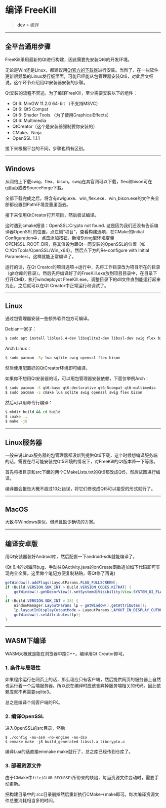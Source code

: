 # 编译 FreeKill

> [dev](./index.md) > 编译

___

## 全平台通用步骤

FreeKill采用最新的Qt进行构建，因此需要先安装Qt6的开发环境。

无论是Win还是Linux，都建议用[Qt官方的下载器](https://download.qt.io/official_releases/online_installers/)进行安装。当然了，在一些软件更新很频繁的Linux发行版里面，可能已经能从包管理器安装Qt6，对此后文细说。这个环节介绍用Qt安装器安装的步骤。

Qt安装的流程不赘述。为了编译FreeKill，至少需要安装以下的组件：
- Qt 6: MinGW 11.2.0 64-bit （不支持MSVC）
- Qt 6: Qt5 Compat
- Qt 6: Shader Tools （为了使用GraphicalEffects）
- Qt 6: Multimedia
- QtCreator（这个是安装器强制要你安装的）
- CMake、Ninja
- OpenSSL 1.1.1

接下来根据平台的不同，步骤也稍有区别。

___

## Windows

从网络上下载swig、flex、bison。swig在其官网可以下载，flex和bison可在[github](https://github.com/lexxmark/winflexbison/releases/)或者SourceForge下载。

全都下载完成之后，将含有swig.exe、win_flex.exe、win_bison.exe的文件夹全部都设置到Path环境变量里面去。

接下来使用QtCreator打开项目，然后尝试编译。

这时遇到cmake报错：OpenSSL:Crypto not found. 这是因为我们还没有告诉编译器OpenSSL的位置，点左侧“项目”，查看构建选项，在CMake的Initial Configuration中，点击添加按钮，新增String型环境变量OPENSSL_ROOT_DIR，将其值设为跟Qt一同安装的OpenSSL的位置（如C:/Qt/Tools/OpenSSL/Win_x64）。然后点下方的Re-configure with Initial Parameters，这样就能正常编译了。

运行的话，在Qt Creator的项目选项->运行中，先将工作目录改为项目所在的目录（git仓库的目录）。然后先将编译好了的FreeKill.exe放到项目目录中，在目录下打开CMD，执行windeployqt FreeKill.exe。调整目录下的dll文件直到能运行起来为止，之后就可以在Qt Creator中正常运行和调试了。

___

## Linux

通过包管理器安装一些额外软件包方可编译。

Debian一家子：

```sh
$ sudo apt install liblua5.4-dev libsqlite3-dev libssl-dev swig flex bison
```

Arch Linux：

```sh
$ sudo pacman -Sy lua sqlite swig openssl flex bison
```

然后使用配置好的QtCreator环境即可编译。

如果你不想用Qt安装器的话，可以用包管理器安装依赖，下面仅举例Arch：

```sh
$ sudo pacman -S qt6-base qt6-declarative qt6-5compat qt6-multimedia
$ sudo pacman -S cmake lua sqlite swig openssl swig flex bison
```

然后可以用命令行编译：

```sh
$ mkdir build && cd build
$ cmake ..
$ make -j8
```

___

## Linux服务器

一般来说Linux服务器的包管理器都没新到提供Qt6下载，这个时候想编译服务端的话，需要在尽可能安装完Qt5环境的情况下，对FreeKill的Qt版本降一下等级。

首先将根目录和src下面的两个CMakeLists.txt的Qt6都改成Qt5，然后试图进行编译。

编译器会报告大概不超过10处错误，将它们修改成Qt5可以接受的形式就行了。

___

## MacOS

大致与Windows类似，但尚且缺少确切的方案。

___

## 编译安卓版

用Qt安装器装好Android库，然后配置一下android-sdk就能编译了。

(Qt 6.4的刘海屏bug，手动往QActivity.java的onCreate函数追加如下代码即可实现完全全屏。这里做个笔记方便复制粘贴，等Qt修了再说)

```java
getWindow().addFlags(LayoutParams.FLAG_FULLSCREEN);
if (Build.VERSION.SDK_INT > Build.VERSION_CODES.KITKAT) {
    getWindow().getDecorView().setSystemUiVisibility(View.SYSTEM_UI_FLAG_LAYOUT_FULLSCREEN);
}
if (Build.VERSION.SDK_INT > 28) {
    WindowManager.LayoutParams lp = getWindow().getAttributes();
    lp.layoutInDisplayCutoutMode = LayoutParams.LAYOUT_IN_DISPLAY_CUTOUT_MODE_SHORT_EDGES;
    getWindow().setAttributes(lp);
}
```

___

## WASM下编译

WASM大概就是能在浏览器中跑C++。编译用Qt Creator即可。

### 1. 条件与局限性

如果程序运行在网页上的话，那么理应只有客户端，然后提供网页的服务器上自然也运行着一个后端服务器。所以说在编译时应该舍弃掉服务端相关的代码。因此依赖库就不再需要sqlite3。

总之是编译个纯客户端的FK。

### 2. 编译OpenSSL

进入OpenSSL的src目录，然后

    $ ./config -no-asm -no-engine -no-dso
    $ emmake make -j8 build_generated libssl.a libcrypto.a

编译Lua的话直接emmake make就行了，总之库已经传到仓库了。

### 3. 部署资源文件

由于CMake中`file(GLOB_RECURSE)`所带来的缺陷，每当资源文件变动时，需要手动更新。

把构建目录中的.rcc目录删掉然后重新执行CMake->make即可。每次编译资源文件总要消耗相当多的时间。
